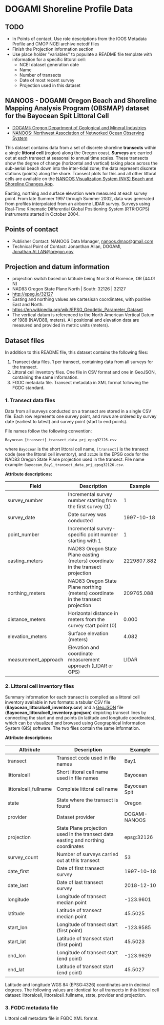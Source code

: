 # DOGAMI Shoreline Profile Data

## TODO
- In Points of contact, Use role descriptions from the IOOS Metadata Profile and CMOP NCEI archive netcdf files
- Finish the Projection information section
- Use place holder "variables" to populate a README file template with information for a specific littoral cell:
  - NCEI dataset generation date
  - Name
  - Number of transects
  - Date of most recent survey
  - Projection used in this dataset

## NANOOS - DOGAMI Oregon Beach and Shoreline Mapping Analysis Program (OBSMAP) dataset for the Bayocean Spit Littoral Cell

- [DOGAMI: Oregon Department of Geological and Mineral Industries](https://www.oregongeology.org)
- [NANOOS: Northwest Association of Networked Ocean Observing System](http://www.nanoos.org)

This dataset contains data from a set of discrete shoreline **transects** within a single **littoral cell** (region) along the Oregon coast. **Surveys** are carried out at each transect at seasonal to annual time scales. These transects show the degree of change (horizontal and vertical) taking place across the sub-aerial beach down into the inter-tidal zone; the data represent discrete stations (points) along the shore. Transect plots for this and all other littoral cells are available on the [NANOOS Visualization System (NVS) Beach and Shoreline Changes App](http://nvs.nanoos.org/BeachMapping).

Easting, northing and surface elevation were measured at each survey point. From late Summer 1997 through Summer 2002, data was generated from profiles interpolated from an airborne LIDAR survey. Surveys using Real-Time Kinematic Differential Global Positioning System (RTK-DGPS) instruments started in October 2004.

## Points of contact

- Publisher Contact: NANOOS Data Manager, nanoos.dmac@gmail.com
- Technical Point of Contact: Jonanthan Allan, DOGAMI, Jonathan.ALLAN@oregon.gov

## Projection and datum information

- projection switch based on latitude being N or S of Florence, OR (44.01 N)
- NAD83 Oregon State Plane North | South: 32126 | 32127
- http://epsg.io/32127
- Easting and northing values are cartesisan coordinates, with positive East and North.
- https://en.wikipedia.org/wiki/EPSG_Geodetic_Parameter_Dataset
- The vertical datum is referenced to the North American Vertical Datum of 1988 (NAVD88, meters). All positional and elevation data are measured and provided in metric units (meters).

## Dataset files

In addition to this README file, this dataset contains the following files:

1. Transect data files. 1 per transect, containing data from all surveys for the transect.
2. Littoral cell inventory files. One file in CSV format and one in GeoJSON, containing the same information.
3. FGDC metadata file. Transect metadata in XML format following the FGDC standard.

### 1. Transect data files

Data from all surveys conducted on a transect are stored in a single CSV file. Each row represents one survey point, and rows are ordered by survey date (earliest to latest) and survey point (start to end points).

File names follow the following convention:

`Bayocean_[transect]_transect_data_prj_epsg32126.csv`

where `Bayocean` is the short littoral cell name, `[transect]` is the transect code (see the littoral cell inventory), and `32126` is the EPSG code for the NAD83 Oregon State Plane projection used in the transect. File name example: `Bayocean_Bay1_transect_data_prj_epsg32126.csv`.

**Attribute descriptions:**

| Field | Description | Example
--------|-------------|--------
| survey_number | Incremental survey number starting from the first survey (1) | 1
| survey_date | Date survey was conducted | 1997-10-18
| point_number | Incremental survey-specific point number starting with 1 | 1
| easting_meters | NAD83 Oregon State Plane easting (meters) coordinate in the transect projection | 2229807.882
| northing_meters | NAD83 Oregon State Plane northing (meters) coordinate in the transect projection | 209765.088
| distance_meters | Horizontal distance in meters from the survey start point (0) | 0.000
| elevation_meters | Surface elevation (meters) | 4.082
| measurement_approach | Elevation and coordinate measurement approach (LIDAR or GPS) | LIDAR

### 2. Littoral cell inventory files

Summary information for each transect is compiled as a littoral cell inventory available in two formats: a tabular CSV file (**Bayocean_littoralcell_inventory.csv**) and a [GeoJSON](https://en.wikipedia.org/wiki/GeoJSON) file (**Bayocean_littoralcell_inventory.geojson**) depicting transect lines by connecting the start and end points (in latitude and longitude coordinates), which can be visualized and browsed using Geographical Information System (GIS) software. The two files contain the same information.

**Attribute descriptions:**

| Attribute | Description | Example
------------|-------------|--------
transect | Transect code used in file names | Bay1
littoralcell | Short littoral cell name used in file names | Bayocean
littoralcell_fullname | Complete littoral cell name | Bayocean Spit
state | State where the transect is found | Oregon
provider | Dataset provider | DOGAMI-NANOOS
projection | State Plane projection used in the transect data easting and northing coordinates | epsg:32126
survey_count | Number of surveys carried out at this transect | 53
date_first | Date of first transect survey | 1997-10-18
date_last | Date of last transect survey | 2018-12-10
longitude | Longitude of transect median point | -123.9601
latitude | Latitude of transect median point | 45.5025
start_lon | Longitude of transect start (first point) | -123.9585
start_lat | Latitude of transect start (first point) | 45.5023
end_lon | Longitude of transect start (end point) | -123.9629
end_lat | Latitude of transect start (end point) | 45.5027

Latitude and longitude WGS 84 (EPSG:4326) coordinates are in decimal degrees. The following values are identical for all transects in this littoral cell dataset: littoralcell, littoralcell_fullname, state, provider and projection.

### 3. FGDC metadata file

Littoral cell metadata file in FGDC XML format.
